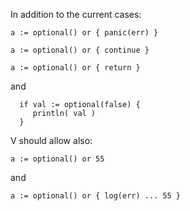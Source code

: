 
In addition to the current cases:

`a := optional() or { panic(err) }`

`a := optional() or { continue }`

`a := optional() or { return }`

and

```
  if val := optional(false) {
     println( val )
  }
```


V should allow also:

`a := optional() or 55`

and

`a := optional() or { log(err) ... 55 }`

